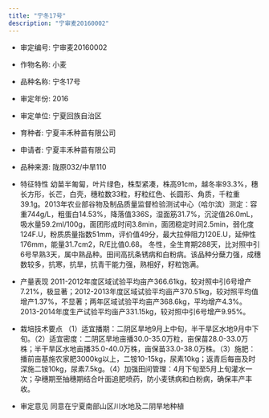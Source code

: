 ```yaml
---
title: "宁冬17号"
description: "宁审麦20160002"
---
```

* 审定编号:  宁审麦20160002

*  作物名称:  小麦

*  品种名称:  宁冬17号

*  审定年份:  2016

*  审定单位:  宁夏回族自治区

* 育种者:  宁夏丰禾种苗有限公司

*  申请者:  宁夏丰禾种苗有限公司

*  品种来源:  陇原032/中旱110

*  特征特性
幼苗半匍匐，叶片绿色，株型紧凑，株高91cm，越冬率93.3%，穗长方形，长芒，白壳，穗粒数33粒，籽粒红色、长圆形、角质，千粒重39.1g。2013年农业部谷物及制品质量监督检验测试中心（哈尔滨）测定：容重744g/L，粗蛋白14.53%，降落值336S，湿面筋31.7%，沉淀值26.0mL，吸水量59.2ml/100g，面团形成时间3.8min，面团稳定时间2.5min，弱化度124F.U，粉质质量指数51mm，评价值49分，最大拉伸阻力120E.U，延伸性176mm，能量31.7cm2，R/E比值0.68。
冬性，全生育期288天，比对照中引6号早熟3天，属中熟品种。田间高抗条锈病和白粉病。该品种分蘖力强，成穗数较多，抗寒，抗旱，抗青干能力强，熟相好，籽粒饱满。

*  产量表现
2011-2012年度区域试验平均亩产366.61kg，较对照中引6号增产7.21%，极显著；2012-2013年度区域试验平均亩产370.51kg，较对照平均值增产1.37%，不显著；两年区域试验平均亩产368.6kg，平均增产4.3%。2013-2014年度生产试验平均亩产331.15kg，较对照中引6号增产9.95%。

*  栽培技术要点
（1）适宜播期：二阴区旱地9月上中旬，半干旱区水地9月中下旬。（2）适宜密度：二阴区旱地亩播30.0-35.0万粒，亩保苗28.0-33.0万株；半干旱区水地亩播35.0-40.0万株，亩保苗33.0-38.0万株。（3）施肥：播前亩基施农家肥3000kg以上，二铵10-15kg，尿素10kg；返青后每亩及时深施二铵10kg，尿素7.5kg。（4）加强田间管理：4月下旬至5月上旬灌水一次；孕穗期至抽穗期结合叶面追肥喷药，防小麦锈病和白粉病，确保丰产丰收。

*  审定意见
同意在宁夏南部山区川水地及二阴旱地种植
